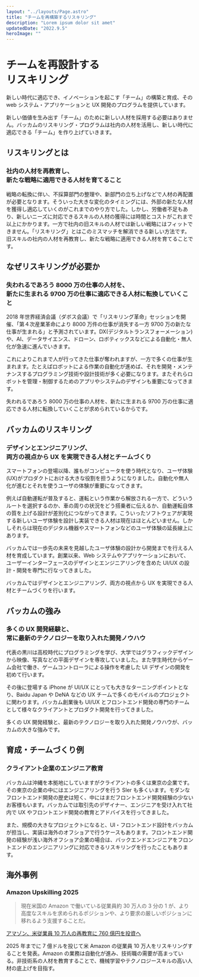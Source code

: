 ```yaml
---
layout: "../layouts/Page.astro"
title: "チームを再構築するリスキリング"
description: "Lorem ipsum dolor sit amet"
updatedDate: "2022.9.5"
heroImage: ""
---
```


# チームを再設計する<br/>リスキリング

新しい時代に適応でき、イノベーションを起こす「チーム」の構築と育成、その web システム・アプリケーションと UX 開発のプログラムを提供しています。

新しい価値を生み出す「チーム」のために新しい人材を採用する必要はありません。バッカムのリスキリング・プログラムは社内の人材を活用し、新しい時代に適応できる「チーム」を作り上げていきます。

## リスキリングとは

### 社内の人材を再教育し、<br/>新たな戦略に適用できる人材を育てること

戦略の転換に伴い、不採算部門の整理や、新部門の立ち上げなどで人材の再配置が必要となります。そういった大きな変化のタイミングには、外部の新たな人材を獲得し適応していくのがこれまでのやり方でした。しかし、労働者不足もあり、新しいニーズに対応できるスキルの人材の獲得には時間とコストがこれまで以上にかかります。一方で社内の旧スキルの人材では新しい戦略にはフィットできません。「リスキリング」とはこのミスマッチを解消できる新しい方法です。旧スキルの社内の人材を再教育し、新たな戦略に適用できる人材を育てることです。

## なぜリスキリングが必要か

### 失われるであろう 8000 万の仕事の人材を、<br/>新たに生まれる 9700 万の仕事に適応できる人材に転換していくこと

2018 年世界経済会議（ダボス会議）で「リスキリング革命」セッションを開催、「第４次産業革命により 8000 万件の仕事が消失する一方 9700 万の新たな仕事が生まれる」と予測されています。DX(デジタルトランスフォーメーション)や、AI、データサイエンス、ドローン、ロボティックスなどによる自動化・無人化が急速に進んでいきます。

これによりこれまで人が行ってきた仕事が奪われますが、一方で多くの仕事が生まれます。たとえばロボットによる作業の自動化が進めば、それを開発・メンテナンスするプログラミング技術や設計技術が多く必要になります。またそれらロボットを管理・制御するためのアプリやシステムのデザインも重要になってきます。

失われるであろう 8000 万の仕事の人材を、新たに生まれる 9700 万の仕事に適応できる人材に転換していくことが求められているからです。

## バッカムのリスキリング

### デザインとエンジニアリング、<br/>両方の視点から UX を実現できる人材とチームづくり

スマートフォンの登場以降、誰もがコンピュータを使う時代となり、ユーザ体験(UX)がプロダクトにおける大きな役割を担うようになりました。自動化や無人化が進むとそれを使うユーザの体験が重要になってきます。

例えば自動運転が普及すると、運転という作業から解放される一方で、どういうルートを選択するのか、車の周りの状況をどう搭乗者に伝えるか、自動運転自体の質を上げる設計が差別化につながってきます。こういったソフトウェアが実現する新しいユーザ体験を設計し実装できる人材は現在はほとんどいません。しかしそれらは現在のデジタル機器やスマートフォンなどのユーザ体験の延長線上にあります。

バッカムでは一歩先の未来を見越したユーザ体験の設計から開発までを行える人材を育成しています。創業以来、Web システムやアプリケーションにおいて、ユーザーインターフェースのデザインとエンジニアリングを含めた UI/UX の設計・開発を専門に行なってきました。

バッカムではデザインとエンジニアリング、両方の視点から UX を実現できる人材とチームづくりを行います。

## バッカムの強み

### 多くの UX 開発経験と、<br/>常に最新のテクノロジーを取り入れた開発ノウハウ

代表の黒川は高校時代にプログラミングを学び、大学ではグラフィックデザインから映像、写真などの平面デザインを専攻していました。また学生時代からゲーム会社で働き、ゲームコントローラによる操作を考慮した UI デザインの開発を初めて行います。

その後に登場する iPhone が UI/UX にとっても大きなターニングポイントとなり、Baidu Japan や DeNA などの UX チームで多くのモバイルのプロジェクトに関わります。バッカム創業後も UI/UX とフロントエンド開発の専門のチームとして様々なクライアントとプロダクト開発を行ってきました。

多くの UX 開発経験と、最新のテクノロジーを取り入れた開発ノウハウが、バッカムの大きな強みです。

## 育成・チームづくり例

### クライアント企業のエンジニア教育

バッカムは沖縄を本拠地にしていますがクライアントの多くは東京の企業です。その東京の企業の中にはエンジニアリングを行う SIer も多くいます。モダンなフロントエンド開発の歴史は短く、中にはまだフロントエンド開発経験の少ないお客様もいます。バッカムでは取引先のデザイナー、エンジニアを受け入れて社内で UX やフロントエンド開発の教育とアドバイスを行ってきました。

また、規模の大きなプロジェクトになると、UI・フロントエンド設計をバッカムが担当し、実装は海外のオフショアで行うケースもあります。フロントエンド開発の経験が浅い海外オフショア企業の場合は、バックエンドエンジニアをフロントエンドのエンジニアリングに対応できるリスキリングを行ったこともあります。

## 海外事例

### Amazon Upskilling 2025

> 現在米国の Amazon で働いている従業員約 30 万人の 3 分の 1 が、より高度なスキルを求められるポジションや、より要求の厳しいポジションに移れるよう支援することだ。

[アマゾン、米従業員 10 万人の再教育に 760 億円を投資へ](https://japan.cnet.com/article/35139826/)

2025 年までに 7 億ドルを投じて米 Amazon の従業員 10 万人をリスキリングすることを発表。Amazon の業務は自動化が進み、技術職の需要が高まっている。非技術系の人材を教育することで、機械学習やテクノロジースキルの高い人材の底上げを目指す。
